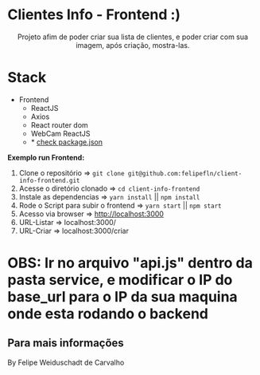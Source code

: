 # Clientes Info - Frontend :)

<p align="center">
Projeto afim de poder criar sua lista de clientes, e poder criar com sua imagem, após criação, mostra-las.

# Stack

- Frontend
  - ReactJS
  - Axios
  - React router dom
  - WebCam ReactJS
  - \* [check package.json](/backend/package.json)


**Exemplo run Frontend:**
1. Clone o repositório => `git clone git@github.com:felipefln/client-info-frontend.git`
2. Acesse o diretório clonado => `cd client-info-frontend`
3. Instale as dependencias => `yarn install` || `npm install`
4. Rode o Script para subir o frontend => `yarn start` || `npm start`
5. Acesso via browser => [http://localhost:3000](http://localhost:3000)
6. URL-Listar => localhost:3000/ 
7. URL-Criar => localhost:3000/criar



# OBS: Ir no arquivo "api.js" dentro da pasta service, e modificar o IP do base_url para o IP da sua maquina onde esta rodando o backend


## Para mais informações

By Felipe Weiduschadt de Carvalho
